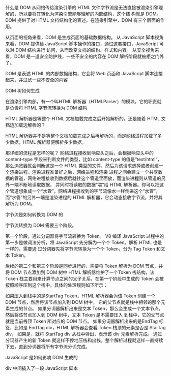 什么是 DOM
从网络传给渲染引擎的 HTML 文件字节流是无法直接被渲染引擎理解的，所以要将其转化为渲染引擎能够理解的内部结构，这个结
构就是 DOM。DOM 提供了对 HTML 文档结构化的表述。在渲染引擎中，DOM 有三个层面的作用。

从页面的视角来看，DOM 是生成页面的基础数据结构。
从 JavaScript 脚本视角来看，DOM 提供给 JavaScript 脚本操作的接口，通过这套接口，JavaScript 可以对 DOM 结构进行
访问，从而改变文档的结构、样式和内容。
从安全视角来看，DOM 是一道安全防护线，一些不安全的内容在 DOM 解析阶段就被拒之门外了。

DOM 是表述 HTML 的内部数据结构，它会将 Web 页面和 JavaScript 脚本连接起来，并过滤一些不安全的内容


DOM 树如何生成

在渲染引擎内部，有一个叫HTML 解析器（HTMLParser）的模块，它的职责就是负责将 HTML 字节流转换为 DOM 结构

HTML 解析器是等整个 HTML 文档加载完成之后开始解析的，还是随着 HTML 文档边加载边解析的？

HTML 解析器并不是等整个文档加载完成之后再解析的，而是网络进程加载了多少数据，HTML 解析器便解析多少数据。

那详细的流程是怎样的呢？
网络进程接收到响应头之后，会根据响应头中的 content-type 字段来判断文件的类型，比如 content-type 的值是“text/html”，
那么浏览器就会判断这是一个 HTML 类型的文件，然后为该请求选择或者创建一个渲染进程。渲染进程准备好之后，网络进程和渲染
进程之间会建立一个共享数据的管道，网络进程接收到数据后就往这个管道里面放，而渲染进程则从管道的另外一端不断地读取数据，
并同时将读取的数据“喂”给 HTML 解析器。你可以把这个管道想象成一个“水管”，网络进程接收到的字节流像水一样倒进这个“水管”，
而“水管”的另外一端是渲染进程的 HTML 解析器，它会动态接收字节流，并将其解析为 DOM。


字节流是如何转换为 DOM 的

字节流转换为 DOM 需要三个阶段。

第一个阶段，通过分词器将字节流转换为 Token。
V8 编译 JavaScript 过程中的第一步是做词法分析，将 JavaScript 先分解为一个个 Token。解析 HTML 也是一样的，需要通
过分词器先将字节流转换为一个个 Token，分为 Tag Token 和文本 Token。

后续的第二个和第三个阶段是同步进行的，需要将 Token 解析为 DOM 节点，并将 DOM 节点添加到 DOM 树中
HTML 解析器维护了一个Token 栈结构，该 Token 栈主要用来计算节点之间的父子关系，在第一个阶段中生成的 Token 
会被按照顺序压到这个栈中。具体的处理规则如下所示：

如果压入到栈中的是StartTag Token，HTML 解析器会为该 Token 创建一个 DOM 节点，然后将该节点加入到 DOM 树中，
它的父节点就是栈中相邻的那个元素生成的节点。
如果分词器解析出来是文本 Token，那么会生成一个文本节点，然后将该节点加入到 DOM 树中，文本 Token 是不需要压入
到栈中，它的父节点就是当前栈顶 Token 所对应的 DOM 节点。
如果分词器解析出来的是EndTag 标签，比如是 EndTag div，HTML 解析器会查看 Token 栈顶的元素是否是 StarTag div，
如果是，就将 StartTag div 从栈中弹出，表示该 div 元素解析完成。
通过分词器产生的新 Token 就这样不停地压栈和出栈，整个解析过程就这样一直持续下去，直到分词器将所有字节流分词完成。


JavaScript 是如何影响 DOM 生成的

div 中间插入了一段 JavaScript 脚本
<script>标签之前，所有的解析流程还是和介绍的一样,但是解析到<script>标签时，渲染引擎判断这是一段脚本，此时 HTML 解析
器就会暂停 DOM 的解析，因为接下来的 JavaScript 可能要修改当前已经生成的 DOM 结构。


内嵌 JavaScript 脚本修改成了通过 JavaScript 文件加载。其整个执行流程还是一样的，执行到 JavaScript 标签时，暂停整
个 DOM 的解析，执行 JavaScript 代码，不过这里执行 JavaScript 时，需要先下载这段 JavaScript 代码。这里需要重点关注
下载环境，因为JavaScript 文件的下载过程会阻塞 DOM 解析，而通常下载又是非常耗时的，会受到网络环境、JavaScript 文件
大小等因素的影响。


不过 Chrome 浏览器做了很多优化，其中一个主要的优化是预解析操作。当渲染引擎收到字节流之后，会开启一个预解析线程，用
来分析 HTML 文件中包含的 JavaScript、CSS 等相关文件，解析到相关文件之后，预解析线程会提前下载这些文件。


再回到 DOM 解析上，我们知道引入 JavaScript 线程会阻塞 DOM，不过也有一些相关的策略来规避，比如使用 CDN 来加速 
JavaScript 文件的加载，压缩 JavaScript 文件的体积。另外，如果 JavaScript 文件中没有操作 DOM 相关代码，就可以
将该 JavaScript 脚本设置为异步加载，通过 async 或 defer 来标记代码

async 和 defer 虽然都是异步的，不过还有一些差异，使用 async 标志的脚本文件一旦加载完成，会立即执行；而使用了 defer 
标记的脚本文件，需要在 DOMContentLoaded 事件之前执行

JavaScript 代码出现了 div1.style.color = ‘red' 的语句，它是用来操纵 CSSOM 的，所以在执行 JavaScript 之前，需要先解析 
JavaScript 语句之上所有的 CSS 样式。所以如果代码里引用了外部的 CSS 文件，那么在执行 JavaScript 之前，还需要等待外部
的 CSS 文件下载完成，并解析生成 CSSOM 对象之后，才能执行 JavaScript 脚本。

而 JavaScript 引擎在解析 JavaScript 之前，是不知道 JavaScript 是否操纵了 CSSOM 的，所以渲染引擎在遇到 JavaScript 
脚本时，不管该脚本是否操纵了 CSSOM，都会执行 CSS 文件下载，解析操作，再执行 JavaScript 脚本